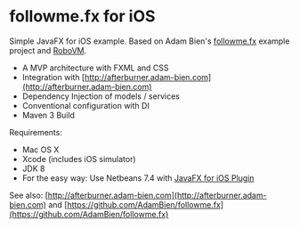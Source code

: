 followme.fx for iOS
===================

Simple JavaFX for iOS example.
Based on Adam Bien's [followme.fx](https://github.com/AdamBien/followme.fx) example project
and [RoboVM](http://www.robovm.org).

- A MVP architecture with FXML and CSS
- Integration with [http://afterburner.adam-bien.com](http://afterburner.adam-bien.com)
- Dependency Injection of models / services
- Conventional configuration with DI
- Maven 3 Build

Requirements:
- Mac OS X
- Xcode (includes iOS simulator)
- JDK 8
- For the easy way: Use Netbeans 7.4 with [JavaFX for iOS Plugin](http://plugins.netbeans.org/plugin/52156/javafx-for-ios-project-support)

See also: [http://afterburner.adam-bien.com](http://afterburner.adam-bien.com)
and [https://github.com/AdamBien/followme.fx](https://github.com/AdamBien/followme.fx)
